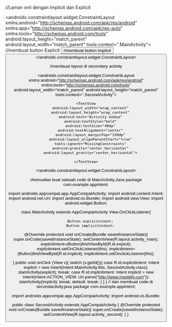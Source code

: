 //Laman xml dengan Implicit dan Explicit
<?xml version="1.0" encoding="utf-8"?>
<androidx.constraintlayout.widget.ConstraintLayout
    xmlns:android="http://schemas.android.com/apk/res/android"
    xmlns:app="http://schemas.android.com/apk/res-auto"
    xmlns:tools="http://schemas.android.com/tools"
    android:layout_height="match_parent"
    android:layout_width="match_parent"
    tools:context=".MainActivity">
    <EditText
        android:id="@+id/editText"
        android:layout_width="wrap_content"
        android:layout_height="wrap_content"
        android:layout_marginEnd="8dp"
        android:layout_marginStart="8dp"
        android:layout_marginTop="60dp"
        android:ems="10"
        android:text=""
        app:layout_constraintEnd_toEndOf="parent"
        app:layout_constraintHorizontal_bias="0.575"
        app:layout_constraintStart_toStartOf="parent"
        app:layout_constraintTop_toTopOf="parent"
        android:inputType="textUri" />
//membuat button Explicit
    <Button
        android:id="@+id/explicit"
        android:layout_width="wrap_content"
        android:layout_height="wrap_content"
        android:layout_marginLeft="15dp"
        android:layout_marginTop="20dp"
        android:layout_marginRight="8dp"
        android:text="Enter"
        app:layout_constraintEnd_toEndOf="parent"
        app:layout_constraintHorizontal_bias="0.541"
        app:layout_constraintStart_toStartOf="parent"
        app:layout_constraintTop_toBottomOf="@+id/editText" />
//membuat button implicit
    <Button
        android:id="@+id/implicit"
        android:layout_width="wrap_content"
        android:layout_height="wrap_content"
        android:layout_marginStart="156dp"
        android:layout_marginLeft="15dp"
        android:layout_marginTop="80dp"
        android:layout_marginEnd="8dp"
        android:layout_marginRight="8dp"
        android:text="Enter from browser"
        app:layout_constraintEnd_toEndOf="parent"
        app:layout_constraintHorizontal_bias="0.564"
        app:layout_constraintStart_toStartOf="parent"
        app:layout_constraintTop_toBottomOf="@+id/editText" />
</androidx.constraintlayout.widget.ConstraintLayout>

//membuat layout di secondary activity
<?xml version="1.0" encoding="utf-8"?>
<androidx.constraintlayout.widget.ConstraintLayout xmlns:android="http://schemas.android.com/apk/res/android"
    xmlns:tools="http://schemas.android.com/tools"
    android:layout_width="match_parent"
    android:layout_height="match_parent"
    tools:context=".SecondActivity">

    <TextView
        android:layout_width="wrap_content"
        android:layout_height="wrap_content"
        android:text="Activity kedua"
        android:textStyle="bold"
        android:textSize="40dp"
        android:textAlignment="center"
        android:layout_marginTop="150dp"
        android:layout_alignParentStart="true"
        tools:ignore="MissingConstraints"
        android:gravity="center_horizontal"
        android:layout_gravity="center_horizontal">

    </TextView>

</androidx.constraintlayout.widget.ConstraintLayout>

//kemudian buat sebuah code di MainActivity.Java
package com.example.appintent;

import androidx.appcompat.app.AppCompatActivity;
import android.content.Intent;
import android.net.Uri;
import android.os.Bundle;
import android.view.View;
import android.widget.Button;

class MainActivity extends AppCompatActivity View.OnClickListener{

        Button explicitinent;
        Button implicitintent;

@Override
protected void onCreate(Bundle savedInstanceState){
        super.onCrate(savedInstanceState);
        setContentView(R.layout.activity_main);
        explicitintent=(Button)findViewById(R.id.expicit);
        explicitintent.setOnClickListener(this);
        implicitintent=(Button)findViewById(R.id.implicit);
        implicitintent.setOnclickListener(this);

}
public void onClick (View v){
switch (v.getId()){
    case R.id.explicitintent:
        Intent explicit = new Intent(Intent.MainActivity.this, SecondActivity.class);
        startActivity(explicit);
        break;
        case R.id.implicitintent:
        Intent implicit = new Intent(Intent.ACTION_VIEW, Uri.parse("http://www.masbilly.com"));
        startActivity(implicit);
        break;
        default:
            break;
        }
    }
}
// dan membuat code di secondactivity.java
package com.example.appintent;

import androidx.appcompat.app.AppCompatActivity;
import android.os.Bundle;

public class SecondActivity extends AppCompatActivity {
    @Override
    protected void onCreate(Bundle savedInstanceState){
        super.onCreate(savedInstanceState);
        setContentView(R.layout.activity_second);
    }
}
